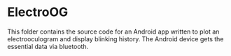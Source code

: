 # ElectroOG
This folder contains the source code for an Android app written to plot an electrooculogram and display blinking history.
The Android device gets the essential data via bluetooth.
